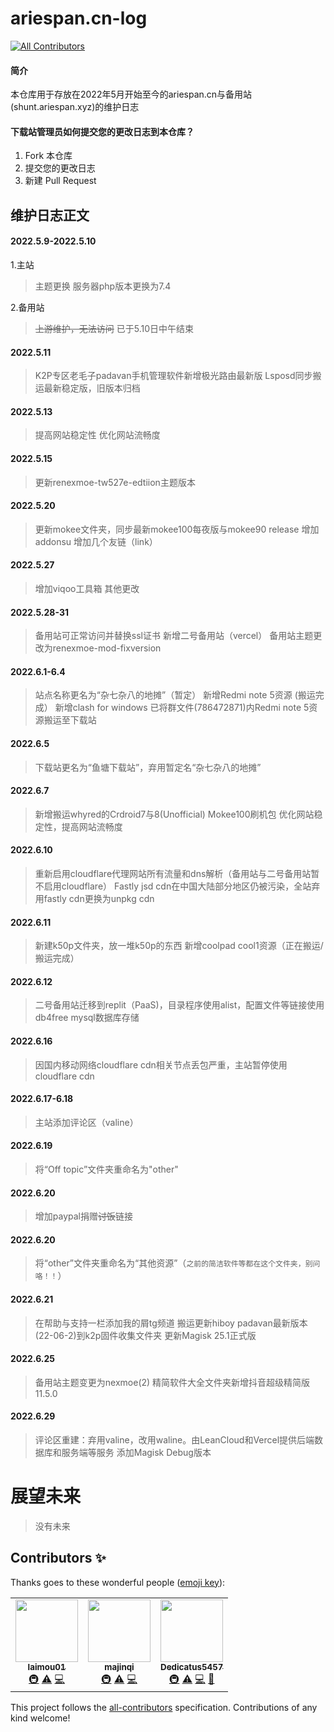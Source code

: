 # ariespan.cn-log
<!-- ALL-CONTRIBUTORS-BADGE:START - Do not remove or modify this section -->
[![All Contributors](https://img.shields.io/badge/all_contributors-3-orange.svg?style=flat-square)](#contributors-)
<!-- ALL-CONTRIBUTORS-BADGE:END -->

#### 简介
本仓库用于存放在2022年5月开始至今的ariespan.cn与备用站(shunt.ariespan.xyz)的维护日志

#### 下载站管理员如何提交您的更改日志到本仓库？

1.  Fork 本仓库
2.  提交您的更改日志
3.  新建 Pull Request

## 维护日志正文
#### 2022.5.9-2022.5.10
1.主站
> 主题更换
> 服务器php版本更换为7.4

2.备用站
> ~~上游维护，无法访问~~
> 已于5.10日中午结束
#### 2022.5.11
> K2P专区老毛子padavan手机管理软件新增极光路由最新版
> Lsposd同步搬运最新稳定版，旧版本归档
#### 2022.5.13
> 提高网站稳定性
> 优化网站流畅度
#### 2022.5.15
> 更新renexmoe-tw527e-edtiion主题版本
#### 2022.5.20
> 更新mokee文件夹，同步最新mokee100每夜版与mokee90 release
> 增加addonsu
> 增加几个友链（link）
#### 2022.5.27
> 增加viqoo工具箱
> 其他更改
#### 2022.5.28-31
> 备用站可正常访问并替换ssl证书
> 新增二号备用站（vercel）
> 备用站主题更改为renexmoe-mod-fixversion
#### 2022.6.1-6.4
> 站点名称更名为“杂七杂八的地摊”（暂定）
> 新增Redmi note 5资源 (搬运完成）
> 新增clash for windows
> 已将群文件(786472871)内Redmi note 5资源搬运至下载站
#### 2022.6.5
> 下载站更名为“鱼塘下载站”，弃用暂定名“杂七杂八的地摊”
#### 2022.6.7
> 新增搬运whyred的Crdroid7与8(Unofficial) Mokee100刷机包
> 优化网站稳定性，提高网站流畅度
#### 2022.6.10
> 重新启用cloudflare代理网站所有流量和dns解析（备用站与二号备用站暂不启用cloudflare）
> Fastly jsd cdn在中国大陆部分地区仍被污染，全站弃用fastly cdn更换为unpkg cdn
#### 2022.6.11
> 新建k50p文件夹，放一堆k50p的东西
> 新增coolpad cool1资源（正在搬运/搬运完成）
#### 2022.6.12
> 二号备用站迁移到replit（PaaS)，目录程序使用alist，配置文件等链接使用db4free mysql数据库存储
#### 2022.6.16
> 因国内移动网络cloudflare cdn相关节点丢包严重，主站暂停使用cloudflare cdn
#### 2022.6.17-6.18
> 主站添加评论区（valine）
#### 2022.6.19
> 将“Off topic”文件夹重命名为"other"
#### 2022.6.20
> 增加paypal捐赠~~讨饭~~链接
#### 2022.6.20
> 将“other”文件夹重命名为“其他资源”（```之前的简洁软件等都在这个文件夹，别问咯！！```）
#### 2022.6.21
> 在帮助与支持一栏添加我的屑tg频道
> 搬运更新hiboy padavan最新版本(22-06-2)到k2p固件收集文件夹
> 更新Magisk 25.1正式版
#### 2022.6.25
> 备用站主题变更为nexmoe(2)
> 精简软件大全文件夹新增抖音超级精简版11.5.0
#### 2022.6.29
> 评论区重建：弃用valine，改用waline。由LeanCloud和Vercel提供后端数据库和服务端等服务
> 添加Magisk Debug版本
# 展望未来
> 没有未来

## Contributors ✨

Thanks goes to these wonderful people ([emoji key](https://allcontributors.org/docs/en/emoji-key)):

<!-- ALL-CONTRIBUTORS-LIST:START - Do not remove or modify this section -->
<!-- prettier-ignore-start -->
<!-- markdownlint-disable -->
<table>
  <tr>
    <td align="center"><a href="https://github.com/laimou01"><img src="https://avatars.githubusercontent.com/u/96370758?v=4?s=100" width="100px;" alt=""/><br /><sub><b>laimou01</b></sub></a><br /><a href="#infra-laimou01" title="Infrastructure (Hosting, Build-Tools, etc)">🚇</a> <a href="https://github.com/ariespan-Open/ariespan-log/commits?author=laimou01" title="Tests">⚠️</a> <a href="https://github.com/ariespan-Open/ariespan-log/commits?author=laimou01" title="Code">💻</a></td>
    <td align="center"><a href="http://www.yhsdcmd.cn"><img src="https://avatars.githubusercontent.com/u/91373993?v=4?s=100" width="100px;" alt=""/><br /><sub><b>majinqi</b></sub></a><br /><a href="#infra-majinqiawa" title="Infrastructure (Hosting, Build-Tools, etc)">🚇</a> <a href="https://github.com/ariespan-Open/ariespan-log/commits?author=majinqiawa" title="Tests">⚠️</a> <a href="https://github.com/ariespan-Open/ariespan-log/commits?author=majinqiawa" title="Code">💻</a></td>
    <td align="center"><a href="https://github.com/Dedicatus5457"><img src="https://avatars.githubusercontent.com/u/78254776?v=4?s=100" width="100px;" alt=""/><br /><sub><b>Dedicatus5457</b></sub></a><br /><a href="#infra-Dedicatus5457" title="Infrastructure (Hosting, Build-Tools, etc)">🚇</a> <a href="https://github.com/ariespan-Open/ariespan-log/commits?author=Dedicatus5457" title="Tests">⚠️</a> <a href="https://github.com/ariespan-Open/ariespan-log/commits?author=Dedicatus5457" title="Code">💻</a> <a href="#projectManagement-Dedicatus5457" title="Project Management">📆</a></td>
  </tr>
</table>

<!-- markdownlint-restore -->
<!-- prettier-ignore-end -->

<!-- ALL-CONTRIBUTORS-LIST:END -->

This project follows the [all-contributors](https://github.com/all-contributors/all-contributors) specification. Contributions of any kind welcome!
